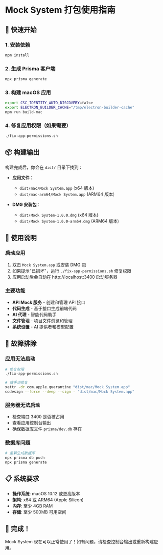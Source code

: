 # Mock System 打包使用指南

## 🚀 快速开始

### 1. 安装依赖
```bash
npm install
```

### 2. 生成 Prisma 客户端
```bash
npx prisma generate
```

### 3. 构建 macOS 应用
```bash
export CSC_IDENTITY_AUTO_DISCOVERY=false
export ELECTRON_BUILDER_CACHE="/tmp/electron-builder-cache"
npm run build-mac
```

### 4. 修复应用权限（如果需要）
```bash
./fix-app-permissions.sh
```

## 📦 构建输出

构建完成后，你会在 `dist/` 目录下找到：

- **应用文件**：
  - `dist/mac/Mock System.app` (x64 版本)
  - `dist/mac-arm64/Mock System.app` (ARM64 版本)

- **DMG 安装包**：
  - `dist/Mock System-1.0.0.dmg` (x64 版本)
  - `dist/Mock System-1.0.0-arm64.dmg` (ARM64 版本)

## 🎯 使用说明

### 启动应用
1. 双击 `Mock System.app` 或安装 DMG 包
2. 如果提示"已损坏"，运行 `./fix-app-permissions.sh` 修复权限
3. 应用启动后会自动在 http://localhost:3400 启动服务器

### 主要功能
- **API Mock 服务** - 创建和管理 API 接口
- **代码生成** - 基于接口生成前端代码
- **AI 代理** - 智能代码助手
- **文件管理** - 项目文件浏览和管理
- **系统设置** - AI 提供者和模型配置

## 🔧 故障排除

### 应用无法启动
```bash
# 修复权限
./fix-app-permissions.sh

# 或手动修复
xattr -dr com.apple.quarantine "dist/mac/Mock System.app"
codesign --force --deep --sign - "dist/mac/Mock System.app"
```

### 服务器无法启动
- 检查端口 3400 是否被占用
- 查看应用控制台输出
- 确保数据库文件 `prisma/dev.db` 存在

### 数据库问题
```bash
# 重新生成数据库
npx prisma db push
npx prisma generate
```

## 📋 系统要求

- **操作系统**: macOS 10.12 或更高版本
- **架构**: x64 或 ARM64 (Apple Silicon)
- **内存**: 至少 4GB RAM
- **存储**: 至少 500MB 可用空间

## 🎊 完成！

Mock System 现在可以正常使用了！如有问题，请检查控制台输出或重新构建应用。
